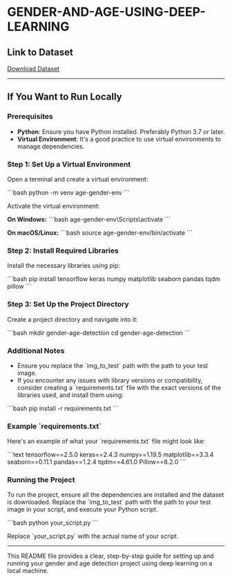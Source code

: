 # GENDER-AND-AGE-USING-DEEP-LEARNING

## Link to Dataset
[Download Dataset](https://drive.google.com/file/d/1VdSma4nctoU4aG_tCV2UHotbcygpXzVU/view?usp=sharing)

---

## If You Want to Run Locally

### Prerequisites

- **Python**: Ensure you have Python installed. Preferably Python 3.7 or later.
- **Virtual Environment**: It's a good practice to use virtual environments to manage dependencies.

### Step 1: Set Up a Virtual Environment

Open a terminal and create a virtual environment:

\`\`\`bash
python -m venv age-gender-env
\`\`\`

Activate the virtual environment:

**On Windows:**
\`\`\`bash
age-gender-env\Scripts\activate
\`\`\`

**On macOS/Linux:**
\`\`\`bash
source age-gender-env/bin/activate
\`\`\`

### Step 2: Install Required Libraries

Install the necessary libraries using pip:

\`\`\`bash
pip install tensorflow keras numpy matplotlib seaborn pandas tqdm pillow
\`\`\`

### Step 3: Set Up the Project Directory

Create a project directory and navigate into it:

\`\`\`bash
mkdir gender-age-detection
cd gender-age-detection
\`\`\`

### Additional Notes

- Ensure you replace the \`img_to_test\` path with the path to your test image.
- If you encounter any issues with library versions or compatibility, consider creating a \`requirements.txt\` file with the exact versions of the libraries used, and install them using:

\`\`\`bash
pip install -r requirements.txt
\`\`\`

### Example \`requirements.txt\`

Here's an example of what your \`requirements.txt\` file might look like:

\`\`\`text
tensorflow==2.5.0
keras==2.4.3
numpy==1.19.5
matplotlib==3.3.4
seaborn==0.11.1
pandas==1.2.4
tqdm==4.61.0
Pillow==8.2.0
\`\`\`

### Running the Project

To run the project, ensure all the dependencies are installed and the dataset is downloaded. Replace the \`img_to_test\` path with the path to your test image in your script, and execute your Python script.

\`\`\`bash
python your_script.py
\`\`\`

Replace \`your_script.py\` with the actual name of your script.

---

This README file provides a clear, step-by-step guide for setting up and running your gender and age detection project using deep learning on a local machine.
